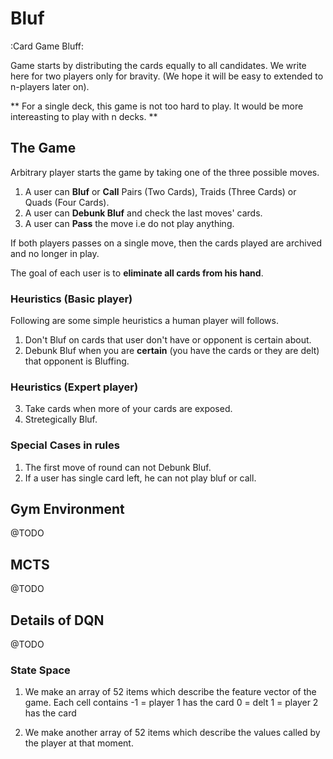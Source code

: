 # Bluf
:Card Game Bluff:

Game starts by distributing the cards equally to all candidates.
We write here for two players only for bravity.
(We hope it will be easy to extended to n-players later on).

** For a single deck, this game is not too hard to play. It would be more intereasting to play with n decks. **
## The Game
Arbitrary player starts the game by taking one of the three possible moves.
1. A user can **Bluf** or **Call** Pairs (Two Cards), Traids (Three Cards) or Quads (Four Cards).
2. A user can **Debunk Bluf** and check the last moves' cards.
3. A user can **Pass** the move i.e do not play anything.

If both players passes on a single move, then the cards played are archived and no longer in play.

The goal of each user is to **eliminate all cards from his hand**.

### Heuristics (Basic player)
Following are some simple heuristics a human player will follows.

1. Don't Bluf on cards that user don't have or opponent is certain about.
2. Debunk Bluf when you are **certain** (you have the cards or they are delt) that opponent is Bluffing.

### Heuristics (Expert player)
3. Take cards when more of your cards are exposed. 
4. Stretegically Bluf.

### Special Cases in rules

1. The first move of round can not Debunk Bluf.
2. If a user has single card left, he can not play bluf or call.

## Gym Environment
@TODO 

## MCTS
@TODO

## Details of DQN
@TODO

### State Space
1. We make an array of 52 items which describe the feature vector of the game. Each cell contains
 -1 = player 1 has the card
  0 = delt
  1 = player 2 has the card

2. We make another array of 52 items which describe the values called by the player at that moment.
  
